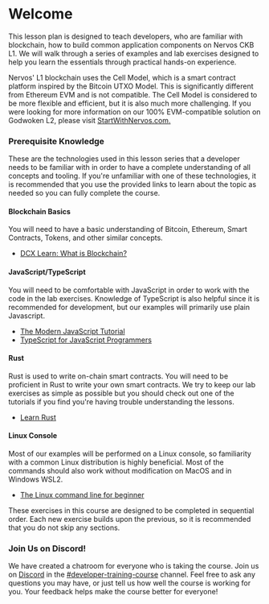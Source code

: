 # Welcome

This lesson plan is designed to teach developers, who are familiar with blockchain, how to build common application components on Nervos CKB L1. We will walk through a series of examples and lab exercises designed to help you learn the essentials through practical hands-on experience.

Nervos' L1 blockchain uses the Cell Model, which is a smart contract platform inspired by the Bitcoin UTXO Model. This is significantly different from Ethereum EVM and is not compatible. The Cell Model is considered to be more flexible and efficient, but it is also much more challenging. If you were looking for more information on our 100% EVM-compatible solution on Godwoken L2, please visit [StartWithNervos.com](https://startwithnervos.com/godwoken)[.](https://startwithnervos.com/godwoken)

### Prerequisite Knowledge

These are the technologies used in this lesson series that a developer needs to be familiar with in order to have a complete understanding of all concepts and tooling. If you're unfamiliar with one of these technologies, it is recommended that you use the provided links to learn about the topic as needed so you can fully complete the course.

#### Blockchain Basics

You will need to have a basic understanding of Bitcoin, Ethereum, Smart Contracts, Tokens, and other similar concepts.&#x20;

* [DCX Learn: What is Blockchain?](https://dcxlearn.com/blockchain/)

#### JavaScript/TypeScript

You will need to be comfortable with JavaScript in order to work with the code in the lab exercises. Knowledge of TypeScript is also helpful since it is recommended for development, but our examples will primarily use plain Javascript.

* [The Modern JavaScript Tutorial](https://javascript.info/)
* [TypeScript for JavaScript Programmers](https://www.typescriptlang.org/docs/handbook/typescript-in-5-minutes.html)

#### Rust

Rust is used to write on-chain smart contracts. You will need to be proficient in Rust to write your own smart contracts. We try to keep our lab exercises as simple as possible but you should check out one of the tutorials if you find you're having trouble understanding the lessons.&#x20;

* [Learn Rust](https://www.rust-lang.org/learn)

#### Linux Console

Most of our examples will be performed on a Linux console, so familiarity with a common Linux distribution is highly beneficial. Most of the commands should also work without modification on MacOS and in Windows WSL2.

* [The Linux command line for beginner](https://ubuntu.com/tutorials/command-line-for-beginners)

These exercises in this course are designed to be completed in sequential order. Each new exercise builds upon the previous, so it is recommended that you do not skip any sections.

### Join Us on Discord!

We have created a chatroom for everyone who is taking the course. Join us on [Discord](https://discord.gg/AqGTUE9) in the [#developer-training-course](https://discord.gg/AqGTUE9) channel. Feel free to ask any questions you may have, or just tell us how well the course is working for you. Your feedback helps make the course better for everyone!&#x20;
